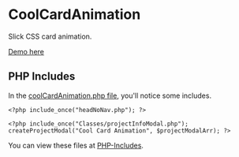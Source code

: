 # CoolCardAnimation

Slick CSS card animation.

[Demo here](https://darianvereen.com/HTML_PHP/projects/cardAnimation/cardAnimation.php)

## PHP Includes
In the [coolCardAnimation.php file](https://github.com/dvereen1/CoolCardAnimation/blob/main/cardAnimation.php), you'll notice some includes.

`<?php include_once("headNoNav.php"); ?>`

`<?php include_once("Classes/projectInfoModal.php");
       createProjectModal("Cool Card Animation", $projectModalArr);
  ?>`
  
You can view these files at [PHP-Includes](https://github.com/dvereen1/PHP-Includes).
